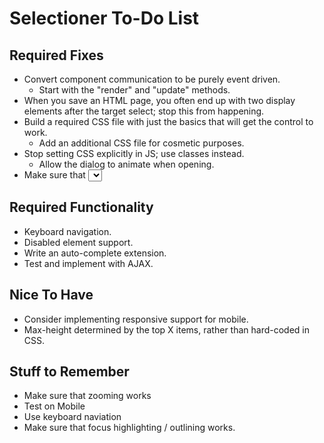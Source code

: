 # Selectioner To-Do List

## Required Fixes

- Convert component communication to be purely event driven.
	- Start with the "render" and "update" methods.
- When you save an HTML page, you often end up with two display elements after the target select; stop this from happening.
- Build a required CSS file with just the basics that will get the control to work.
	- Add an additional CSS file for cosmetic purposes.
- Stop setting CSS explicitly in JS; use classes instead.
	-  Allow the dialog to animate when opening.
- Make sure that <select /> events (focusin, mouseover, blur, etc.) all fire when triggered on the selectioner as well.

## Required Functionality

- Keyboard navigation.
- Disabled element support.
- Write an auto-complete extension.
- Test and implement with AJAX.

## Nice To Have

- Consider implementing responsive support for mobile.
- Max-height determined by the top X items, rather than hard-coded in CSS.

## Stuff to Remember

- Make sure that zooming works
- Test on Mobile
- Use keyboard naviation
- Make sure that focus highlighting / outlining works.